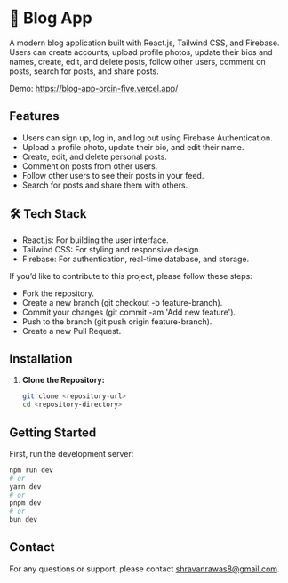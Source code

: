 # 📝 Blog App

A modern blog application built with React.js, Tailwind CSS, and Firebase.
Users can create accounts, upload profile photos, update their bios and names, create, edit, and delete posts, follow other users, comment on posts, search for posts, and share posts.

Demo: https://blog-app-orcin-five.vercel.app/

## Features

  - Users can sign up, log in, and log out using Firebase Authentication.
  - Upload a profile photo, update their bio, and edit their name.
  - Create, edit, and delete personal posts.
  - Comment on posts from other users.
  - Follow other users to see their posts in your feed.
  - Search for posts and share them with others.
    
## 🛠️ Tech Stack

  - React.js: For building the user interface.
  - Tailwind CSS: For styling and responsive design.
  - Firebase: For authentication, real-time database, and storage.

     
If you’d like to contribute to this project, please follow these steps:

  - Fork the repository.
  - Create a new branch (git checkout -b feature-branch).
  - Commit your changes (git commit -am 'Add new feature').
  - Push to the branch (git push origin feature-branch).
  - Create a new Pull Request.

## Installation

1. **Clone the Repository:**
   
   ```bash
   git clone <repository-url>
   cd <repository-directory>

## Getting Started

First, run the development server:

```bash
npm run dev
# or
yarn dev
# or
pnpm dev
# or
bun dev
```

## Contact
For any questions or support, please contact shravanrawas8@gmail.com.

